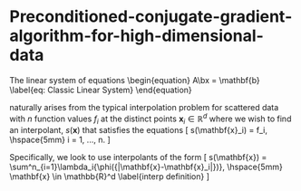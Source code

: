 # Preconditioned-conjugate-gradient-algorithm-for-high-dimensional-data

The linear system of equations 
\begin{equation}
A\bx = \mathbf{b}
\label{eq: Classic Linear System}
\end{equation}

naturally arises from the typical interpolation problem for scattered data with $n$ function values $f_{i}$ at the distinct points $\mathbf{x}_i \in \mathbb{R}^d$ where we wish to find an interpolant, $s(\mathbf{x})$ that satisfies the equations
\[    s(\mathbf{x}_i) = f_i, \hspace{5mm} i = 1, ..., n.
\]

Specifically, we look to use interpolants of the form
\[    s(\mathbf{x}) = \sum^n_{i=1}\lambda_i{\phi({\|\mathbf{x}-\mathbf{x}_i\|})}, \hspace{5mm} \mathbf{x} \in \mathbb{R}^d
    \label{interp definition}
\]
